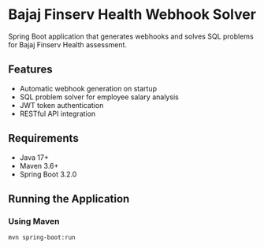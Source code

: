# Bajaj Finserv Health Webhook Solver

Spring Boot application that generates webhooks and solves SQL problems for Bajaj Finserv Health assessment.

## Features
- Automatic webhook generation on startup
- SQL problem solver for employee salary analysis
- JWT token authentication
- RESTful API integration

## Requirements
- Java 17+
- Maven 3.6+
- Spring Boot 3.2.0

## Running the Application

### Using Maven
```bash
mvn spring-boot:run